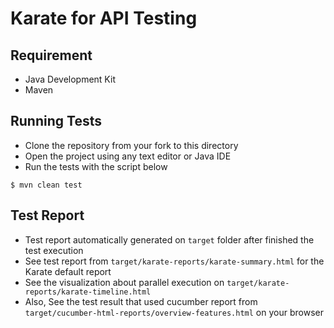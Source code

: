 # Karate for API Testing

## Requirement
* Java Development Kit
* Maven

## Running Tests
* Clone the repository from your fork to this directory
* Open the project using any text editor or Java IDE
* Run the tests with the script below
```shell
$ mvn clean test
```

## Test Report
* Test report automatically generated on `target` folder after finished the test execution
* See test report from `target/karate-reports/karate-summary.html` for the Karate default report
* See the visualization about parallel execution on `target/karate-reports/karate-timeline.html`
* Also, See the test result that used cucumber report from `target/cucumber-html-reports/overview-features.html` on your browser
